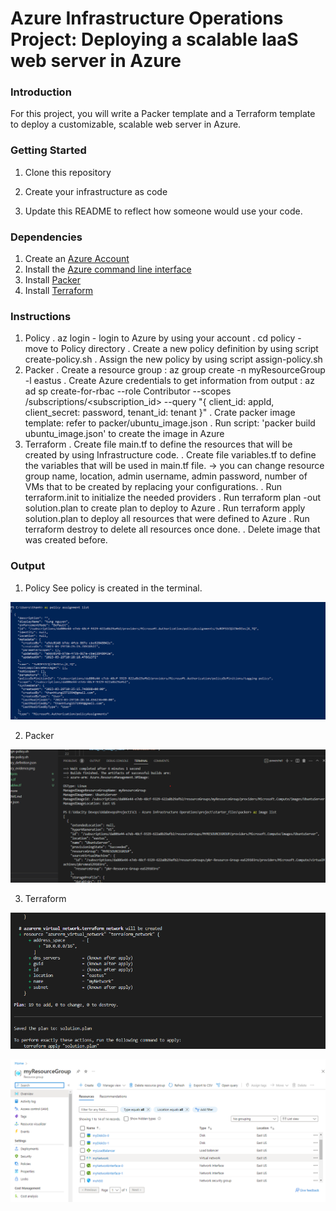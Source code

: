 # Azure Infrastructure Operations Project: Deploying a scalable IaaS web server in Azure

### Introduction
For this project, you will write a Packer template and a Terraform template to deploy a customizable, scalable web server in Azure.

### Getting Started
1. Clone this repository

2. Create your infrastructure as code

3. Update this README to reflect how someone would use your code.

### Dependencies
1. Create an [Azure Account](https://portal.azure.com) 
2. Install the [Azure command line interface](https://docs.microsoft.com/en-us/cli/azure/install-azure-cli?view=azure-cli-latest)
3. Install [Packer](https://www.packer.io/downloads)
4. Install [Terraform](https://www.terraform.io/downloads.html)

### Instructions
1. Policy
    . az login - login to Azure by using your account
    . cd policy - move to Policy directory 
    . Create a new policy definition by using script create-policy.sh
    . Assign the new policy by using script assign-policy.sh
2. Packer
    . Create a resource group : az group create -n myResourceGroup -l eastus
    . Create Azure credentials to get information from output : az ad sp create-for-rbac --role Contributor --scopes /subscriptions/<subscription_id> --query "{ client_id: appId, client_secret: password, tenant_id: tenant }"
    . Crate packer image template: refer to packer/ubuntu_image.json
    . Run script: 'packer build ubuntu_image.json' to create the image in Azure 
3. Terraform
    . Create file main.tf to define the resources that will be created by using Infrastructure code.
    . Create file variables.tf to define the variables that will be used in main.tf file.
        -> you can change resource group name, location, admin username, admin password, number of VMs that to be created by replacing your configurations.
    . Run terraform.init to initialize the needed providers
    . Run terraform plan -out solution.plan to create plan to deploy to Azure
    . Run terraform apply solution.plan to deploy all resources that were defined to Azure
    . Run terraform destroy to delete all resources once done.
    . Delete image that was created before.

### Output
1. Policy
See policy is created in the terminal.

![](policy/policy_evidence.png)


2. Packer

![](packer/packer_evidence.png)

3. Terraform

![](terraform/solution-plan.png)

![](terraform/Created-resources.png)







